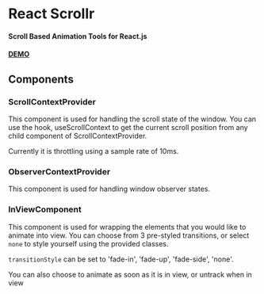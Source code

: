 # React Scrollr

#### Scroll Based Animation Tools for React.js

#### [DEMO](http://react-scrollr.vercel.app/)

## Components

### ScrollContextProvider

This component is used for handling the scroll state of the window.
You can use the hook, useScrollContext to get the current scroll position from any child component of ScrollContextProvider.

Currently it is throttling using a sample rate of 10ms.

### ObserverContextProvider

This component is used for handling window observer states.

### InViewComponent

This component is used for wrapping the elements that you would like to animate into view.
You can choose from 3 pre-styled transitions, or select `none` to style yourself using the provided classes.

`transitionStyle` can be set to 'fade-in', 'fade-up', 'fade-side', 'none'.

You can also choose to animate as soon as it is in view, or untrack when in view
